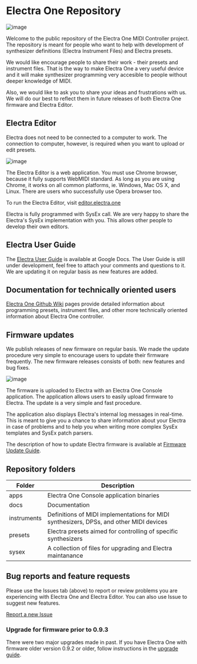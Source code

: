 # Electra One Repository

![image](https://github.com/martinpavlas/electra.one/raw/master/docs/electra-top-silver.jpg)

Welcome to the public repository of the Electra One MIDI Controller project. The repository is meant for people who want to help with development of synthesizer definitions (Electra Instrument Files) and Electra presets.

We would like encourage people to share their work - their presets and instrument files. That is the way to make Electra One a very useful device and it will make synthesizer programming very accesible to people without deeper knowledge of MIDI.

Also, we would like to ask you to share your ideas and frustrations with us. We will do our best to reflect them in future releases of both Electra One firmware and Electra Editor.

## Electra Editor
Electra does not need to be connected to a computer to work. The connection to computer, however, is required when you want to upload or edit presets.

![image](https://github.com/martinpavlas/electra.one/raw/master/docs/electra-editor.png)

The Electra Editor is a web application. You must use Chrome browser, because it fully supports WebMIDI standard. As long as you are using Chrome, it works on all common platforms, ie. Windows, Mac OS X, and Linux. There are users who successfully use Opera browser too.

To run the Electra Editor, visit [editor.electra.one](https://editor.electra.one/)

Electra is fully programmed with SysEx call. We are very happy to share the Electra's SysEx implementation with you. This allows other people to develop their own editors.


## Electra User Guide
The [Electra User Guide](https://docs.google.com/document/d/1KDwv20wwwJdlct1m_r8IaG3PLbulb8RHOebviEDO6mM/edit?usp=sharing) is available at Google Docs. The User Guide is still under development, feel free to attach your comments and questions to it. We are updating it on regular basis as new features are added.

## Documentation for technically oriented users
[Electra One Github Wiki](https://github.com/martinpavlas/electra.one/wiki) pages provide detailed information about programming presets, instrument files, and other more technically oriented information about Electra One controller.

## Firmware updates
We publish releases of new firmware on regular basis. We made the update procedure very simple to encourage users to update their firmware frequently. The new firmware releases consists of both: new features and bug fixes.

![image](https://github.com/martinpavlas/electra.one/raw/master/docs/ElectraOneConsole.png)

The firmware is uploaded to Electra with an Electra One Console application. The application allows users to easily upload firmware to Electra. The update is a very simple and fast procedure.

The application also displays Electra's internal log messages in real-time. This is meant to give you a chance to share information about your Electra in case of problems and to help you when writing more complex SysEx templates and SysEx patch parsers.

The description of how to update Electra firmware is available at [Firmware Update Guide](https://github.com/martinpavlas/electra.one/wiki/Updating-firmware).


## Repository folders
Folder | Description
---|---
apps | Electra One Console application binaries
docs | Documentation
instruments | Definitions of MIDI implementations for MIDI synthesizers, DPSs, and other MIDI devices
presets | Electra presets aimed for controlling of specific synthesizers
sysex | A collection of files for upgrading and Electra maintanance



## Bug reports and feature requests
Please use the Issues tab (above) to report or review problems you are experiencing with Electra One and Electra Editor. You can also use Issue to suggest new features.

[Report a new Issue](https://github.com/martinpavlas/electra.one/issues/new)



### Upgrade for firmware prior to 0.9.3
There were two major upgrades made in past. If you have Electra One with firmware older version 0.9.2 or older, follow instructions in the [upgrade guide](https://github.com/martinpavlas/electra.one/blob/master/docs/upgrade-0.9.6.md).

